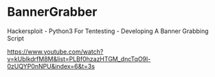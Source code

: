 # BannerGrabber

Hackersploit - Python3 For Tentesting - Developing A Banner Grabbing Script

https://www.youtube.com/watch?v=kUblkdrfM8M&list=PLBf0hzazHTGM_dncTqO9l-0zUQYP0nNPU&index=6&t=3s
